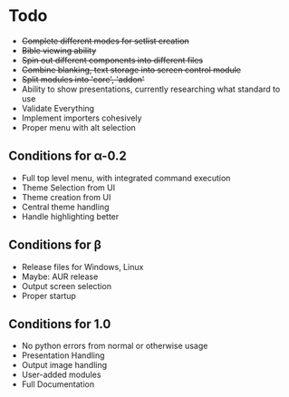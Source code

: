 # Todo

* ~~Complete different modes for setlist creation~~
* ~~Bible viewing ability~~
* ~~Spin out different components into different files~~
* ~~Combine blanking, text storage into screen control module~~
* ~~Split modules into 'core', 'addon'~~
* Ability to show presentations, currently researching what standard to use
* Validate Everything
* Implement importers cohesively
* Proper menu with alt selection

## Conditions for α-0.2
* Full top level menu, with integrated command execution
* Theme Selection from UI
* Theme creation from UI
* Central theme handling
* Handle highlighting better

## Conditions for β
* Release files for Windows, Linux
* Maybe: AUR release 
* Output screen selection
* Proper startup

## Conditions for 1.0
* No python errors from normal or otherwise usage
* Presentation Handling
* Output image handling
* User-added modules
* Full Documentation
